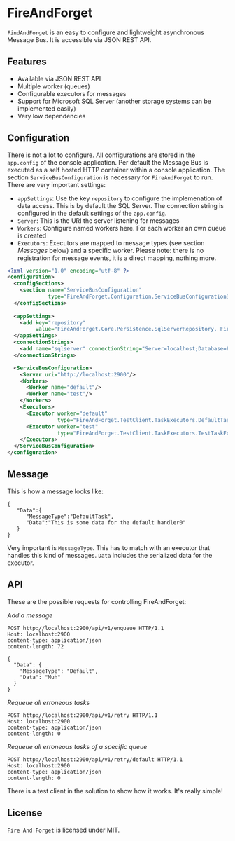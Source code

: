 # FireAndForget

`FindAndForget` is an easy to configure and lightweight asynchronous Message Bus. It is accessible via JSON REST API.

## Features

* Available via JSON REST API
* Multiple worker (queues)
* Configurable executors for messages
* Support for Microsoft SQL Server (another storage systems can be implemented easily)
* Very low dependencies

## Configuration

There is not a lot to configure. All configurations are stored in the `app.config` of the console application. Per default the Message Bus is executed as a self hosted HTTP container within a console application. The section `ServiceBusConfiguration` is necessary for `FireAndForget` to run. There are very important settings:

* `appSettings`: Use the key `repository` to configure the implemenation of data access. This is by default the SQL Server. The connection string is configured in the default settings of the `app.config`.
* `Server`: This is the URI the server listening for messages
* `Workers`: Configure named workers here. For each worker an own queue is created
* `Executors`: Executors are mapped to message types (see section *Messages* below) and a specific worker. Please note: there is no registration for message events, it is a direct mapping, nothing more.
	
```xml
<?xml version="1.0" encoding="utf-8" ?>
<configuration>
  <configSections>
    <section name="ServiceBusConfiguration" 
             type="FireAndForget.Configuration.ServiceBusConfigurationSection, FireAndForget"/>
  </configSections>
  
  <appSettings>
    <add key="repository" 
         value="FireAndForget.Core.Persistence.SqlServerRepository, FireAndForget.Core"/>
  </appSettings>
  <connectionStrings>
    <add name="sqlserver" connectionString="Server=localhost;Database=FireAndForget;Trusted_Connection=True;" providerName="System.Data.SqlClient"/>
  </connectionStrings>

  <ServiceBusConfiguration>
    <Server uri="http://localhost:2900"/>
    <Workers>
      <Worker name="default"/>
      <Worker name="test"/>
    </Workers>
    <Executors>
      <Executor worker="default" 
                type="FireAndForget.TestClient.TaskExecutors.DefaultTaskExecutor, FireAndForget.TestClient"/>
      <Executor worker="test" 
                type="FireAndForget.TestClient.TaskExecutors.TestTaskExecutor, FireAndForget.TestClient"/>
    </Executors>
  </ServiceBusConfiguration>
</configuration>
```

## Message

This is how a message looks like:

	{
	   "Data":{
	      "MessageType":"DefaultTask",
	      "Data":"This is some data for the default handler0"
	   }
	}

Very important is `MessageType`. This has to match with an executor that handles this kind of messages. `Data` includes the serialized data for the executor. 

## API

These are the possible requests for controlling FireAndForget:

*Add a message*

	POST http://localhost:2900/api/v1/enqueue HTTP/1.1
	Host: localhost:2900
	content-type: application/json
	content-length: 72

	{
	  "Data": {
	    "MessageType": "Default",
	    "Data": "Muh"
	  }
	}

*Requeue all erroneous tasks*

	POST http://localhost:2900/api/v1/retry HTTP/1.1
	Host: localhost:2900
	content-type: application/json
	content-length: 0

*Requeue all erroneous tasks of a specific queue*

	POST http://localhost:2900/api/v1/retry/default HTTP/1.1
	Host: localhost:2900
	content-type: application/json
	content-length: 0

There is a test client in the solution to show how it works. It's really simple!

## License

`Fire And Forget` is licensed under MIT.
